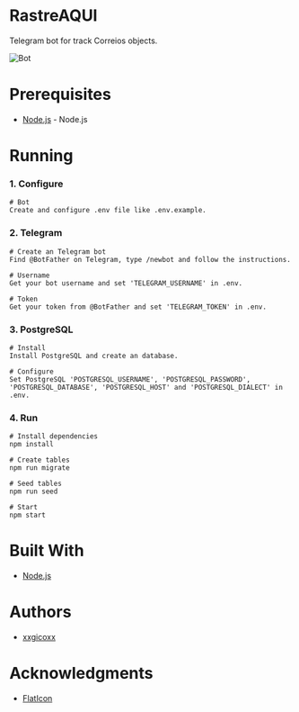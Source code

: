 # RastreAQUI
Telegram bot for track Correios objects.

![Bot](https://i.imgur.com/ZefbpI0.png)

# Prerequisites
* [Node.js](https://nodejs.org/en/) - Node.js

# Running
### 1. Configure
````
# Bot
Create and configure .env file like .env.example.
````

### 2. Telegram
````
# Create an Telegram bot
Find @BotFather on Telegram, type /newbot and follow the instructions.

# Username
Get your bot username and set 'TELEGRAM_USERNAME' in .env.

# Token
Get your token from @BotFather and set 'TELEGRAM_TOKEN' in .env.
````

### 3. PostgreSQL
````
# Install
Install PostgreSQL and create an database.

# Configure
Set PostgreSQL 'POSTGRESQL_USERNAME', 'POSTGRESQL_PASSWORD', 'POSTGRESQL_DATABASE', 'POSTGRESQL_HOST' and 'POSTGRESQL_DIALECT' in .env.
````

### 4. Run
````
# Install dependencies
npm install

# Create tables
npm run migrate

# Seed tables
npm run seed

# Start
npm start
````

# Built With
* [Node.js](https://nodejs.org/en/)

# Authors
* [xxgicoxx](https://github.com/xxgicoxx)

# Acknowledgments
* [FlatIcon](https://www.flaticon.com/)